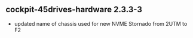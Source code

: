 ## cockpit-45drives-hardware 2.3.3-3

* updated name of chassis used for new NVME Stornado from 2UTM to F2